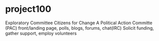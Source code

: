 # project100
Exploratory Committee
Citizens for Change
A Political Action Committe (PAC)
front/landing page, polls, blogs, forums, chat(IRC)
Solicit funding, gather support, employ volunteers
